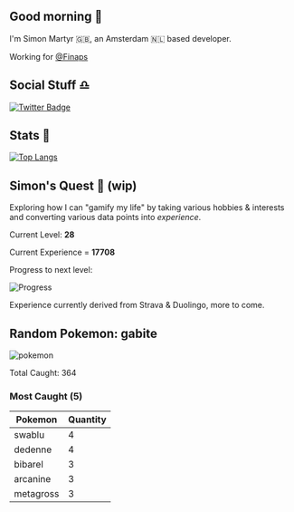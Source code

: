 ## Good morning 🌅

I'm Simon Martyr 🇬🇧, an Amsterdam 🇳🇱 based developer. 

Working for [@Finaps](https://www.finaps.nl/) 


## Social Stuff ♎️

[![Twitter Badge](https://img.shields.io/badge/-@vintage_si-1ca0f1?style=flat-square&labelColor=1ca0f1&logo=twitter&logoColor=white&link=https://twitter.com/vintage_si)](https://twitter.com/vintage_si)

## Stats 🤖

[![Top Langs](https://github-readme-stats.vercel.app/api/top-langs/?username=simonmartyr&layout=compact)](https://github.com/anuraghazra/github-readme-stats)

## Simon's Quest 🚧 (wip)

Exploring how I can "gamify my life" by taking various hobbies & interests and converting various data points into _experience_.

Current Level: **28**

Current Experience = **17708**

Progress to next level:


![Progress](https://progress-bar.dev/7/?width=250)

Experience currently derived from Strava & Duolingo, more to come.

## Random Pokemon: gabite
 
![pokemon](https:&#x2F;&#x2F;raw.githubusercontent.com&#x2F;PokeAPI&#x2F;sprites&#x2F;master&#x2F;sprites&#x2F;pokemon&#x2F;444.png) 

Total Caught: 364

### Most Caught (5)

Pokemon | Quantity |
--- | --- |
swablu|4
dedenne|4
bibarel|3
arcanine|3
metagross|3

